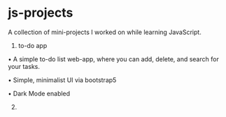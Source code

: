 # js-projects
A collection of mini-projects I worked on while learning JavaScript.

1. to-do app


  • A simple to-do list web-app, where you can add, delete, and search for your tasks.
  
  • Simple, minimalist UI via bootstrap5
  
  • Dark Mode enabled
  
2. 
